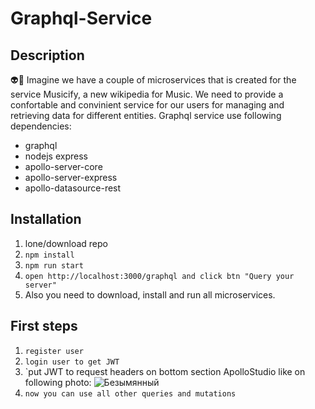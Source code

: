 # Graphql-Service

## Description

:alien::pencil: Imagine we have a couple of microservices that is created for the service Musicify, a new wikipedia for Music. We need to provide a confortable and convinient service for our users for managing and retrieving data for different entities.
Graphql service use following dependencies:

- graphql
- nodejs express
- apollo-server-core
- apollo-server-express
- apollo-datasource-rest

## Installation

1. lone/download repo
2. `npm install`
3. `npm run start`
4. `open http://localhost:3000/graphql and click btn "Query your server"`
5. Also you need to download, install and run all microservices.

## First steps

1. `register user`
2. `login user to get JWT`
3. `put JWT to request headers on bottom section ApolloStudio like on following photo:
   ![Безымянный](https://user-images.githubusercontent.com/76698289/177865760-b65ee442-d4f1-44f9-9ed3-6529ce0fe978.png)
4. `now you can use all other queries and mutations`
